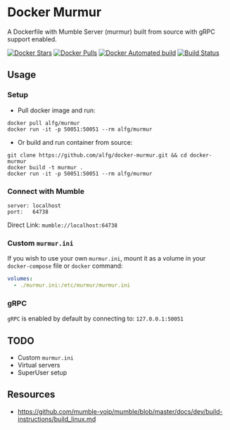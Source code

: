 # Docker Murmur
A Dockerfile with Mumble Server (murmur) built from source with gRPC support enabled.

[![Docker Stars](https://img.shields.io/docker/stars/alfg/murmur.svg)](https://hub.docker.com/r/alfg/murmur/)
[![Docker Pulls](https://img.shields.io/docker/pulls/alfg/murmur.svg)](https://hub.docker.com/r/alfg/murmur/)
[![Docker Automated build](https://img.shields.io/docker/automated/alfg/murmur.svg)](https://hub.docker.com/r/alfg/murmur/builds/)
[![Build Status](https://travis-ci.org/alfg/docker-murmur.svg?branch=master)](https://travis-ci.org/alfg/docker-murmur)

## Usage

### Setup
* Pull docker image and run:
```
docker pull alfg/murmur
docker run -it -p 50051:50051 --rm alfg/murmur
```

* Or build and run container from source:
```
git clone https://github.com/alfg/docker-murmur.git && cd docker-murmur
docker build -t murmur .
docker run -it -p 50051:50051 --rm alfg/murmur
```

### Connect with Mumble
```
server: localhost
port:   64738
```

Direct Link: `mumble://localhost:64738`

### Custom `murmur.ini`
If you wish to use your own `murmur.ini`, mount it as a volume in your `docker-compose` file or `docker` command:

```yaml
volumes:
  - ./murmur.ini:/etc/murmur/murmur.ini
``` 

### gRPC
`gRPC` is enabled by default by connecting to: `127.0.0.1:50051`


## TODO
* Custom `murmur.ini`
* Virtual servers
* SuperUser setup

## Resources
* https://github.com/mumble-voip/mumble/blob/master/docs/dev/build-instructions/build_linux.md
